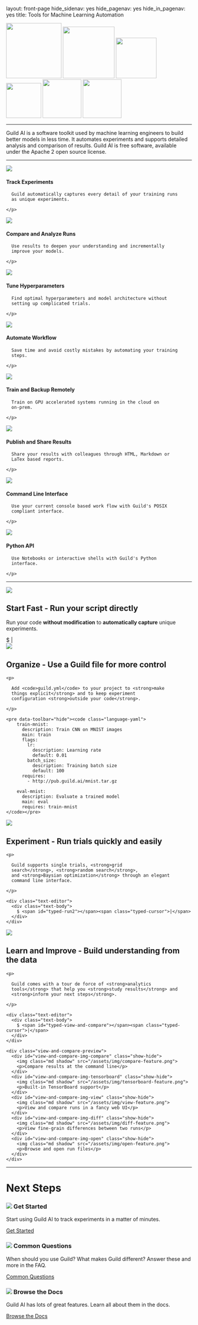 layout: front-page
hide_sidenav: yes
hide_pagenav: yes
hide_in_pagenav: yes
title: Tools for Machine Learning Automation

<div id="get-started-fab"></div>

<div class="row match-height logos">
  <img src="/assets/img/tensorflow-logo.png" width="150">
  <img src="/assets/img/pytorch-logo.png" width="140">
  <img src="/assets/img/keras-logo.png" width="110">
  <img src="/assets/img/scikit-learn-logo.png" width="95">
  <img src="/assets/img/mxnet-logo.png" width="105">
  <img src="/assets/img/xgboost-logo.png" width="105">
</div>

---

<p markdown="1" class="highlight">

Guild AI is a software toolkit used by machine learning engineers to
build better models in less time. It automates experiments and
supports detailed analysis and comparison of results. Guild AI is free
software, available under the Apache 2 open source license.

</p>

---

<div class="row match-height other-features">

  <div class="col-lg-6">
    <img class="feature-icon" src="/assets/icons/folder-check.svg">
    <h4>Track Experiments</h4>
    <p>

      Guild automatically captures every detail of your training runs
      as unique experiments.

    </p>
  </div>

  <div class="col-lg-6">
    <img class="feature-icon" src="/assets/icons/analytics-graph.svg">
    <h4>Compare and Analyze Runs</h4>
    <p>

      Use results to deepen your understanding and incrementally
      improve your models.

    </p>
  </div>

  <div class="col-lg-6">
    <img class="feature-icon" src="/assets/icons/seo-search-star.svg">
    <h4>Tune Hyperparameters</h4>
    <p>

      Find optimal hyperparameters and model architecture without
      setting up complicated trials.

    </p>
  </div>

  <div class="col-lg-6">
    <img class="feature-icon" src="/assets/icons/hierarchy.svg">
    <h4>Automate Workflow</h4>
    <p>

      Save time and avoid costly mistakes by automating your training
      steps.

    </p>
  </div>

  <div class="col-lg-6">
    <img class="feature-icon" src="/assets/icons/cloud-server.svg">
    <h4>Train and Backup Remotely</h4>
    <p>

      Train on GPU accelerated systems running in the cloud on
      on-prem.

    </p>
  </div>

  <div class="col-lg-6">
    <img class="feature-icon" src="/assets/icons/common-file-text-share.svg">
    <h4>Publish and Share Results</h4>
    <p>

      Share your results with colleagues through HTML, Markdown or
      LaTex based reports.

    </p>
  </div>

  <div class="col-lg-6">
    <img class="feature-icon" src="/assets/icons/app-window-code.svg">
    <h4>Command Line Interface</h4>
    <p>

      Use your current console based work flow with Guild's POSIX
      compliant interface.

    </p>
  </div>

  <div class="col-lg-6">
    <img class="feature-icon" src="/assets/icons/file-py.svg">
    <h4>Python API</h4>
    <p>

      Use Notebooks or interactive shells with Guild's Python
      interface.

    </p>
  </div>
</div>

---

<div class="row feature">
  <div class="hidden-xs col-sm-2">
    <img class="icon" src="/assets/icons/railroad-fast-train-1.svg">
  </div>
  <div class="col-sm-10">
    <h2><strong>Start Fast</strong> - Run your script directly</h2>
    <p>
      Run your code <strong>without modification</strong>
      to <strong>automatically capture</strong> unique experiments.
    </p>
    <div class="text-editor">
      <div class="text-body">
        $ <span id="typed-run"></span><span class="typed-cursor">|</span>
      </div>
    </div>
  </div>
</div>

<div class="row feature">
  <div class="hidden-xs col-sm-2">
    <img class="icon" src="/assets/icons/file-code-settings-1.svg">
  </div>
  <div class="col-sm-10">
    <h2><strong>Organize</strong> - Use a Guild file for more control</h2>

    <p>

      Add <code>guild.yml</code> to your project to <strong>make
      things explicit</strong> and to keep experiment
      configuration <strong>outside your code</strong>.

    </p>

    <pre data-toolbar="hide"><code class="language-yaml">
        train-mnist:
          description: Train CNN on MNIST images
          main: train
          flags:
            lr:
              description: Learning rate
              default: 0.01
            batch_size:
              description: Training batch size
              default: 100
          requires:
            - http://pub.guild.ai/mnist.tar.gz

        eval-mnist:
          description: Evaluate a trained model
          main: eval
          requires: train-mnist
    </code></pre>

  </div>
</div>

<div class="row feature">
  <div class="hidden-xs col-sm-2">
    <img class="icon" src="/assets/icons/charging-flash-sync-1.svg">
  </div>
  <div class="col-sm-10">
    <h2><strong>Experiment</strong> - Run trials quickly and easily</h2>

    <p>

      Guild supports single trials, <strong>grid
      search</strong>, <strong>random search</strong>,
      and <strong>Baysian optimization</strong> through an elegant
      command line interface.

    </p>

    <div class="text-editor">
      <div class="text-body">
        $ <span id="typed-run2"></span><span class="typed-cursor">|</span>
      </div>
    </div>
  </div>
</div>

<div class="row feature">
  <div class="hidden-xs col-sm-2">
    <img class="icon" src="/assets/icons/seo-search-graph-1.svg">
  </div>
  <div class="col-sm-10">
    <h2><strong>Learn and Improve</strong> - Build understanding from
    the data</h2>

    <p>

      Guild comes with a tour de force of <strong>analytics
      tools</strong> that help you <strong>study results</strong> and
      <strong>inform your next steps</strong>.

    </p>

    <div class="text-editor">
      <div class="text-body">
        $ <span id="typed-view-and-compare"></span><span class="typed-cursor">|</span>
      </div>
    </div>

    <div class="view-and-compare-preview">
      <div id="view-and-compare-img-compare" class="show-hide">
        <img class="md shadow" src="/assets/img/compare-feature.png">
        <p>Compare results at the command line</p>
      </div>
      <div id="view-and-compare-img-tensorboard" class="show-hide">
        <img class="md shadow" src="/assets/img/tensorboard-feature.png">
        <p>Built-in TensorBoard support</p>
      </div>
      <div id="view-and-compare-img-view" class="show-hide">
        <img class="md shadow" src="/assets/img/view-feature.png">
        <p>View and compare runs in a fancy web UI</p>
      </div>
      <div id="view-and-compare-img-diff" class="show-hide">
        <img class="md shadow" src="/assets/img/diff-feature.png">
        <p>View fine-grain differences between two runs</p>
      </div>
      <div id="view-and-compare-img-open" class="show-hide">
        <img class="md shadow" src="/assets/img/open-feature.png">
        <p>Browse and open run files</p>
      </div>
    </div>
  </div>
</div>

---

# Next Steps

<div class="row match-height">
<div class="col col-md-4">
<div class="promo left">
<h3><img src="/assets/icons/cursor-double-click-bold.svg"> Get Started</h3>
<p class="expand">

Start using Guild AI to track experiments in a matter of minutes.

</p>
<a class="btn btn-primary cta" href="/start/"
  >Get Started <i class="fa next"></i></a>
</div>
</div>

<div class="col col-md-4">
<div class="promo left">
<h3><img src="/assets/icons/task-list-question.svg"> Common Questions</h3>
<p class="expand">

When should you use Guild? What makes Guild different? Answer these
and more in the FAQ.

</p>
<a class="btn btn-primary cta" href="/faq/"
  >Common Questions <i class="fa next"></i></a>
</div>
</div>

<div class="col col-md-4">
<div class="promo left">
<h3><img src="/assets/icons/book-open-text.svg"> Browse the Docs</h3>
<p class="expand">

Guild AI has lots of great features. Learn all about them in the docs.

</p>
<a class="btn btn-primary" href="/docs/">Browse the Docs <i class="fa next"></i></a>
</div>
</div>
</div>
